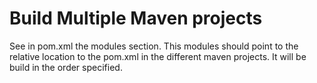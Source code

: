 # Build Multiple Maven projects


See in pom.xml the modules section. This modules should point to the relative location to the  pom.xml in the different maven projects. It will be build in the order specified.
